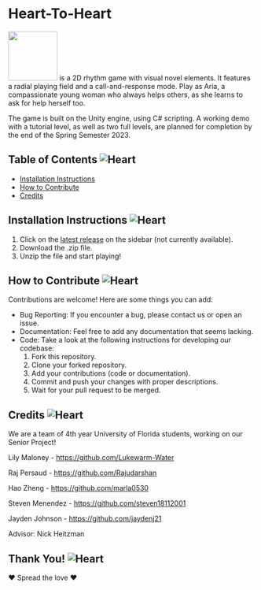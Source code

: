 # Heart-To-Heart
 <img src="https://user-images.githubusercontent.com/58494116/221058672-30916075-e9ec-43a9-86d5-399a90747b6d.png" height="100"> is a 2D rhythm game with visual novel elements. It features a radial playing field and a call-and-response mode. Play as Aria, a compassionate young woman who always helps others, as she learns to ask for help herself too. 

The game is built on the Unity engine, using C# scripting. A working demo with a tutorial level, as well as two full levels, are planned for completion by the end of the Spring Semester 2023.

## Table of Contents ![Heart](https://user-images.githubusercontent.com/58494116/221059253-5c3e8f1b-22cd-4c9e-9f72-c7f14f696b4c.png)
* [Installation Instructions](https://github.com/Lukewarm-Water/Heart-to-Heart#installation-instructions-)
* [How to Contribute](https://github.com/Lukewarm-Water/Heart-to-Heart#how-to-contribute-)
* [Credits](https://github.com/Lukewarm-Water/Heart-to-Heart#credits-)

## Installation Instructions ![Heart](https://user-images.githubusercontent.com/58494116/221059253-5c3e8f1b-22cd-4c9e-9f72-c7f14f696b4c.png)
1. Click on the [latest release](https://github.com/Lukewarm-Water/Heart-to-Heart) on the sidebar (not currently available).
2. Download the .zip file.
3. Unzip the file and start playing!

## How to Contribute ![Heart](https://user-images.githubusercontent.com/58494116/221059253-5c3e8f1b-22cd-4c9e-9f72-c7f14f696b4c.png)
Contributions are welcome! Here are some things you can add:
* Bug Reporting: If you encounter a bug, please contact us or open an issue.
* Documentation: Feel free to add any documentation that seems lacking.
* Code: Take a look at the following instructions for developing our codebase:
  1. Fork this repository.
  2. Clone your forked repository.
  3. Add your contributions (code or documentation).
  4. Commit and push your changes with proper descriptions.
  5. Wait for your pull request to be merged.
  
## Credits ![Heart](https://user-images.githubusercontent.com/58494116/221059253-5c3e8f1b-22cd-4c9e-9f72-c7f14f696b4c.png)
We are a team of 4th year University of Florida students, working on our Senior Project!

Lily Maloney - https://github.com/Lukewarm-Water

Raj Persaud - https://github.com/Rajudarshan

Hao Zheng - https://github.com/marla0530

Steven Menendez - https://github.com/steven18112001

Jayden Johnson - https://github.com/jaydenj21

Advisor: Nick Heitzman

## Thank You! ![Heart](https://user-images.githubusercontent.com/58494116/221059253-5c3e8f1b-22cd-4c9e-9f72-c7f14f696b4c.png)
❤️ Spread the love ❤️

